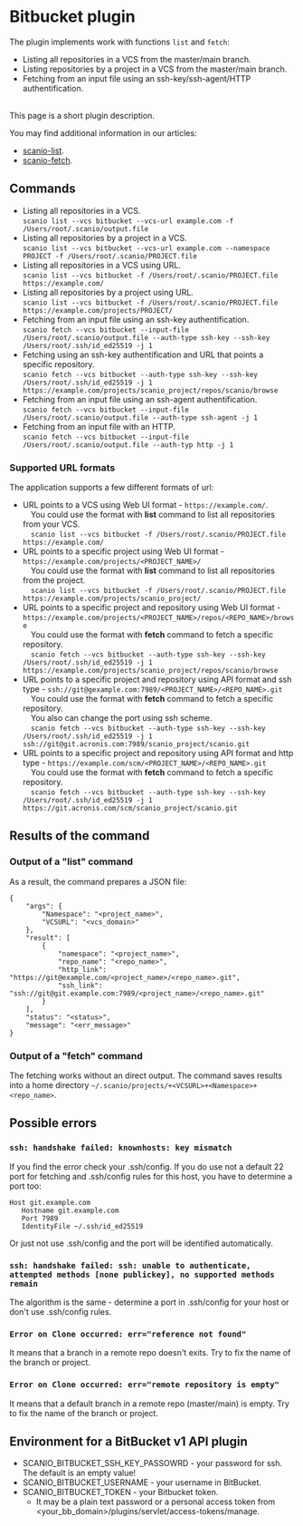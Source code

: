 # Bitbucket plugin
The plugin implements work with functions ```list``` and ```fetch```:
* Listing all repositories in a VCS from the master/main branch.
* Listing repositories by a project in a VCS from the master/main branch.
* Fetching from an input file using an ssh-key/ssh-agent/HTTP authentification.<br><br>

This page is a short plugin description.<br>

You may find additional information in our articles:
- [scanio-list](../../docs/scanio-list.md).
- [scanio-fetch](../../docs/scanio-fetch.md).

## Commands
* Listing all repositories in a VCS.<br>
```scanio list --vcs bitbucket --vcs-url example.com -f /Users/root/.scanio/output.file```
* Listing all repositories by a project in a VCS.<br>
```scanio list --vcs bitbucket --vcs-url example.com --namespace PROJECT -f /Users/root/.scanio/PROJECT.file```
* Listing all repositories in a VCS using URL.<br>
```scanio list --vcs bitbucket -f /Users/root/.scanio/PROJECT.file https://example.com/```
* Listing all repositories by a project using URL.<br>
```scanio list --vcs bitbucket -f /Users/root/.scanio/PROJECT.file https://example.com/projects/PROJECT/```
* Fetching from an input file using an ssh-key authentification.<br>
```scanio fetch --vcs bitbucket --input-file /Users/root/.scanio/output.file --auth-type ssh-key --ssh-key /Users/root/.ssh/id_ed25519 -j 1```
* Fetching using an ssh-key authentification and URL that points a specific repository.<br>
```scanio fetch --vcs bitbucket --auth-type ssh-key --ssh-key /Users/root/.ssh/id_ed25519 -j 1 https://example.com/projects/scanio_project/repos/scanio/browse```
* Fetching from an input file using an ssh-agent authentification.<br>
```scanio fetch --vcs bitbucket --input-file /Users/root/.scanio/output.file --auth-type ssh-agent -j 1```
* Fetching from an input file with an HTTP.<br>
```scanio fetch --vcs bitbucket --input-file /Users/root/.scanio/output.file --auth-typ http -j 1```

### Supported URL formats
The application supports a few different formats of url:
* URL points to a VCS using Web UI format - ```https://example.com/```.<br>
&emsp;You could use the format with **list** command to list all repositories from your VCS.<br>
&emsp;```scanio list --vcs bitbucket -f /Users/root/.scanio/PROJECT.file https://example.com/```<br>
* URL points to a specific project using Web UI format - ```https://example.com/projects/<PROJECT_NAME>/```<br>
&emsp;You could use the format with **list** command to list all repositories from the project.<br>
&emsp;```scanio list --vcs bitbucket -f /Users/root/.scanio/PROJECT.file https://example.com/projects/scanio_project/```<br>
* URL points to a specific project and repository using Web UI format - ```https://example.com/projects/<PROJECT_NAME>/repos/<REPO_NAME>/browse```<br>
&emsp;You could use the format with **fetch** command to fetch a specific repository.<br>
&emsp;```scanio fetch --vcs bitbucket --auth-type ssh-key --ssh-key /Users/root/.ssh/id_ed25519 -j 1 https://example.com/projects/scanio_project/repos/scanio/browse```<br>
* URL points to a specific project and repository using API format and ssh type - ```ssh://git@gexample.com:7989/<PROJECT_NAME>/<REPO_NAME>.git```<br>
&emsp;You could use the format with **fetch** command to fetch a specific repository.<br>
&emsp;You also can change the port using ssh scheme.<br>
&emsp;```scanio fetch --vcs bitbucket --auth-type ssh-key --ssh-key /Users/root/.ssh/id_ed25519 -j 1 ssh://git@git.acronis.com:7989/scanio_project/scanio.git```<br>
* URL points to a specific project and repository using API format and http type - ```https://example.com/scm/<PROJECT_NAME>/<REPO_NAME>.git```<br>
&emsp;You could use the format with **fetch** command to fetch a specific repository.<br>
&emsp;```scanio fetch --vcs bitbucket --auth-type ssh-key --ssh-key /Users/root/.ssh/id_ed25519 -j 1 https://git.acronis.com/scm/scanio_project/scanio.git```<br>

## Results of the command
### Output of a "list" command
As a result, the command prepares a JSON file:
```
{
    "args": {
        "Namespace": "<project_name>",
        "VCSURL": "<vcs_domain>"
    },
    "result": [
        {
            "namespace": "<project_name>",
            "repo_name": "<repo_name>",
            "http_link": "https://git@example.com/<project_name>/<repo_name>.git",
            "ssh_link": "ssh://git@git.example.com:7989/<project_name>/<repo_name>.git"
        }
    ],
    "status": "<status>",
    "message": "<err_message>"
}
```

### Output of a "fetch" command
The fetching works without an direct output.
The command saves results into a home directory ```~/.scanio/projects/+<VCSURL>+<Namespace>+<repo_name>```.

## Possible errors
### ```ssh: handshake failed: knownhosts: key mismatch```
If you find the error check your .ssh/config. If you do use not a default 22 port for fetching and .ssh/config rules for this host, you have to determine a port too:
```
Host git.example.com
   Hostname git.example.com
   Port 7989 
   IdentityFile ~/.ssh/id_ed25519
``` 
Or just not use .ssh/config and the port will be identified automatically.

### ```ssh: handshake failed: ssh: unable to authenticate, attempted methods [none publickey], no supported methods remain```
The algorithm is the same - determine a port in .ssh/config for your host or don't use .ssh/config rules.

### ```Error on Clone occurred: err="reference not found"``` 
It means that a branch in a remote repo doesn't exits. 
Try to fix the name of the branch or project.

### ```Error on Clone occurred: err="remote repository is empty"``` 
It means that a default branch in a remote repo (master/main) is empty.
Try to fix the name of the branch or project.

## Environment for a BitBucket v1 API plugin
* SCANIO_BITBUCKET_SSH_KEY_PASSOWRD - your password for ssh. The default is an empty value!
* SCANIO_BITBUCKET_USERNAME - your username in BitBucket.
* SCANIO_BITBUCKET_TOKEN - your Bitbucket token. 
  * It may be a plain text password or a personal access token from \<your_bb_domain\>/plugins/servlet/access-tokens/manage. 
